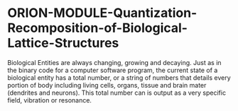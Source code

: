 # ORION-MODULE-Quantization-Recomposition-of-Biological-Lattice-Structures
Biological Entities are always changing, growing and decaying. Just as in the binary code for a computer software program, the current state of a biological entity has a total number, or a string of numbers that details every portion of body including living cells, organs, tissue and brain mater (dendrites and neurons). This total number can is output as a very specific field, vibration or resonance. 
